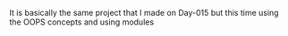 It is basically the same project that I made on Day-015
but this time using the OOPS concepts and using modules
